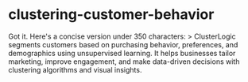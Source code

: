 # clustering-customer-behavior
Got it. Here's a concise version under 350 characters:  > ClusterLogic segments customers based on purchasing behavior, preferences, and demographics using unsupervised learning. It helps businesses tailor marketing, improve engagement, and make data-driven decisions with clustering algorithms and visual insights.
